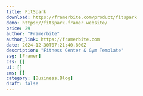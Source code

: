 ```yaml
---
title: FitSpark
download: https://framerbite.com/product/fitspark
demo: https://fitspark.framer.website/
price: 29
author: "Framerbite"
author_link: https://framerbite.com
date: 2024-12-30T07:21:40.800Z
description: "Fitness Center & Gym Template"
ssg: [Framer]
css: []
ui: []
cms: []
category: [Business,Blog]
draft: false
---
```

